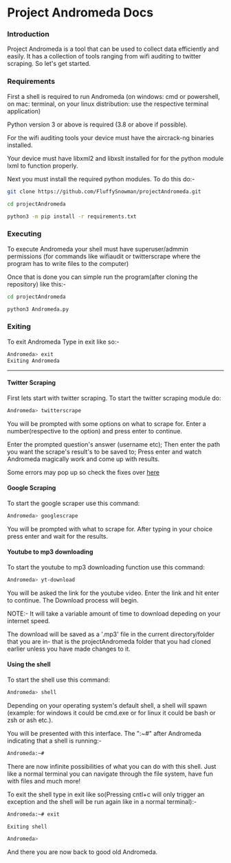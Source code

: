 # Project Andromeda Docs
### Introduction

Project Andromeda is a tool that can be used to collect data efficiently and easily. It has a collection of tools ranging from wifi auditing to twitter scraping. So let's get started.

### Requirements

First a shell is required to run Andromeda (on windows: cmd or powershell, on mac: terminal, on your linux distribution: use the respective terminal application)

Python version 3 or above is required (3.8 or above if possible).

For the wifi auditing tools your device must have the aircrack-ng binaries installed.

Your device must have libxml2 and libxslt installed for for the python module lxml to function properly.

Next you must install the required python modules. To do this do:-

```bash
git clone https://github.com/FluffySnowman/projectAndromeda.git

cd projectAndromeda

python3 -m pip install -r requirements.txt
```

### Executing

To execute Andromeda your shell must have superuser/admmin permissions (for commands like wifiaudit or twitterscrape where the program has to write files to the computer)

Once that is done you can simple run the program(after cloning the repository) like this:-

```bash
cd projectAndromeda

python3 Andromeda.py
```

### Exiting

To exit Andromeda Type in exit like so:-

```bash
Andromeda> exit
Exiting Andromeda
```

<hr>


#### Twitter Scraping

First lets start with twitter scraping. To start the twitter scraping module do:

```bash
Andromeda> twitterscrape
```

You will be prompted with some options on what to scrape for. Enter a number(respective to the option) and press enter to continue.

Enter the prompted question's answer (username etc);
Then enter the path you want the scrape's result's to be saved to;
Press enter and watch Andromeda magically work and come up with results.

Some errors may pop up so check the fixes over [here](https://github.com/FluffySnowman/projectAndromeda/blob/master/errors.md)

#### Google Scraping

To start the google scraper use this command:

```bash
Andromeda> googlescrape
```

You will be prompted with what to scrape for. After typing in your choice press enter and wait for the results.

#### Youtube to mp3 downloading

To start the youtube to mp3 downloading function use this command:

```bash
Andromeda> yt-download
```

You will be asked the link for the youtube video. Enter the link and hit enter to continue. The Download process will begin. 

NOTE:- It will take a variable amount of time to download depeding on your internet speed.

The download will be saved as a '.mp3' file in the current directory/folder that you are in- that is the projectAndromeda folder that you had cloned earlier unless you have made changes to it.

#### Using the shell

To start the shell use this command:

```bash
Andromeda> shell
```

Depending on your operating system's default shell, a shell will spawn (example: for windows it could be cmd.exe or for linux it could be bash or zsh or ash etc.).

You will be presented with this interface. The ":~#" after Andromeda indicating that a shell is running:-

```bash
Andromeda:~#
```

There are now infinite possibilities of what you can do with this shell. Just like a normal terminal you can navigate through the file system, have fun with files and much more!

To exit the shell type in exit like so(Pressing cntl+c will only trigger an exception and the shell will be run again like in a normal terminal):-

```bash
Andromeda:~# exit

Exiting shell

Andromeda> 
```

And there you are now back to good old Andromeda.

